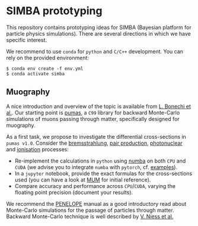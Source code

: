 # SIMBA prototyping

This repository contains prototyping ideas for SIMBA (Bayesian platform for particle physics simulations). There are several directions in which we have specific interest.

We recommend to use `conda` for `python` and `C/C++` development. You can rely on the provided environment:
```
$ conda env create -f env.yml
$ conda activate simba 
```

## Muography 

A nice introduction and overview of the topic is available from [L. Bonechi et al.](https://arxiv.org/abs/1906.03934).
Our starting point is [pumas](https://github.com/niess/pumas), a `C99` library for backward Monte-Carlo simulations of muons passing through matter, specifically designed for muography. 


As a first task, we propose to investigate the differential cross-sections in `pumas v1.0`. Consider the [bremsstrahlung](https://github.com/niess/pumas/blob/d04dce6388bc0928e7bd6912d5b364df4afa1089/src/pumas.c#L9155), [pair production](https://github.com/niess/pumas/blob/d04dce6388bc0928e7bd6912d5b364df4afa1089/src/pumas.c#L9221), [photonuclear](https://github.com/niess/pumas/blob/d04dce6388bc0928e7bd6912d5b364df4afa1089/src/pumas.c#L9515) and [ionisation](https://github.com/niess/pumas/blob/d04dce6388bc0928e7bd6912d5b364df4afa1089/src/pumas.c#L9620) processes: 


 * Re-implement the calculations in `python` using [numba](https://colab.research.google.com/github/cbernet/maldives/blob/master/numba/numba_cuda.ipynb) on both `CPU` and `CUDA` (we advise you to integrate `numba` with `pytorch`, cf. [examples](https://gist.github.com/grinisrit/280e4f14b17fe5ee37e2e254700d9fd0)). 
 * In a `jupyter` notebook, provide the exact formulas for the cross-sections used (you can have a look at [MUM](https://arxiv.org/abs/hep-ph/0010322) for initial reference).
 * Compare accuracy and performance across `CPU`/`CUDA`, varying the floating point precision (document your results).

 We recommend the [PENELOPE](https://www.oecd-nea.org/science/docs/2011/nsc-doc2011-5) manual as a good introductory read about Monte-Carlo simulations for the passage of particles through matter. Backward Monte-Carlo technique is well described by [V. Niess et al.](https://arxiv.org/abs/1705.05636)